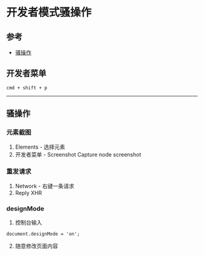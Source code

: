 # 开发者模式骚操作

## 参考
- [骚操作](https://juejin.im/post/5ec338436fb9a0432d76e0c4?utm_source=gold_browser_extension)

## 开发者菜单
```
cmd + shift + p
```

---

## 骚操作

### 元素截图

1. Elements - 选择元素
2. 开发者菜单 - Screenshot Capture node screenshot

### 重发请求

1. Network - 右键一条请求
2. Reply XHR

### designMode

1. 控制台输入
```
document.designMode = 'on';
```
2. 随意修改页面内容


